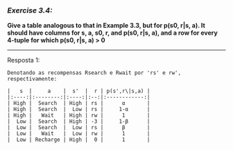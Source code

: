 ### *Exercise 3.4:* 

**Give a table analogous to that in Example 3.3, but for p(s0, r|s, a). It should have columns for s, a, s0, r, and p(s0, r|s, a), and a row for every 4-tuple for which p(s0, r|s, a) > 0**

---
Resposta 1:

```
Denotando as recompensas Rsearch e Rwait por 'rs' e rw', respectivamente:

|   s  |     a    |  s'  |  r | p(s',r\|s,a) |
|:----:|:--------:|:----:|:--:|:------------:|
| High |  Search  | High | rs |      α       |
| High |  Search  |  Low | rs |     1-α      |
| High |   Wait   | High | rw |      1       |
|  Low |  Search  | High | -3 |     1-β      |
|  Low |  Search  |  Low | rs |      β       |
|  Low |   Wait   |  Low | rw |      1       |
|  Low | Recharge | High |  0 |      1       |

```
